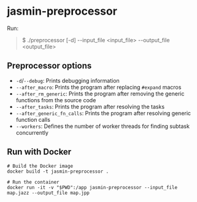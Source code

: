 # jasmin-preprocessor

Run:

> $ ./preprocessor [-d] --input_file <input_file> --output_file <output_file>

## Preprocessor options

- `-d`/`--debug`: Prints debugging information
- `--after_macro`: Prints the program after replacing `#expand` macros
- `--after_rm_generic`: Prints the program after removing the generic functions from the source code
- `--after_tasks`: Prints the program after resolving the tasks
- `--after_generic_fn_calls`: Prints the program after resolving generic function calls
- `--workers`: Defines the number of worker threads for finding subtask concurrently

## Run with Docker

```
# Build the Docker image
docker build -t jasmin-preprocessor .

# Run the container
docker run -it -v "$PWD":/app jasmin-preprocessor --input_file map.jazz --output_file map.jpp
```
